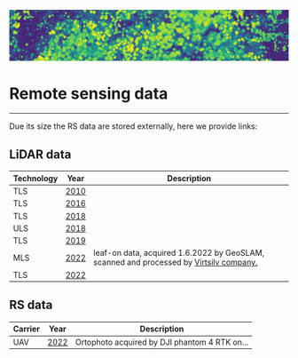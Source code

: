 ![chm](https://github.com/VUKOZ-OEL/bluecat-data-pool/blob/main/docs/assets/images/chm.png)
# Remote sensing data
*******  

Due its size the RS data are stored externally, here we provide links:


## LiDAR data  

| Technology  | Year | Description |   
| ------------------- | ------------------- | ------------------- |   
| TLS |[2010]() | |  
| TLS |[2016]() | |  
| TLS |[2018]() | |  
| ULS |[2018]() | |  
| TLS |[2019]() | |  
| MLS |[2022]() | leaf-on data, acquired 1.6.2022 by GeoSLAM, scanned and processed by [Virtsilv company.](https://virtsilv.com/)|  
| TLS |[2022]() | |  



## RS data  
| Carrier  | Year | Description |
| ------------------- | ------------------- | ------------------- |  
| UAV |[2022]() | Ortophoto acquired by DJI phantom 4 RTK on... |